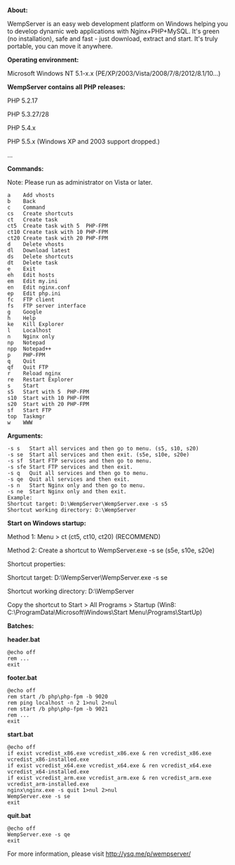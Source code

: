**About:**

WempServer is an easy web development platform on Windows helping you to develop dynamic web applications with Nginx+PHP+MySQL. It's green (no installation), safe and fast - just download, extract and start. It's truly portable, you can move it anywhere.

**Operating environment:**

Microsoft Windows NT 5.1-x.x (PE/XP/2003/Vista/2008/7/8/2012/8.1/10...)

**WempServer contains all PHP releases:**

PHP 5.2.17

PHP 5.3.27/28

PHP 5.4.x

PHP 5.5.x (Windows XP and 2003 support dropped.)

...

**Commands:**

Note: Please run as administrator on Vista or later.
```
a    Add vhosts
b    Back
c    Command
cs   Create shortcuts
ct   Create task
ct5  Create task with 5  PHP-FPM
ct10 Create task with 10 PHP-FPM
ct20 Create task with 20 PHP-FPM
d    Delete vhosts
dl   Download latest
ds   Delete shortcuts
dt   Delete task
e    Exit
eh   Edit hosts
em   Edit my.ini
en   Edit nginx.conf
ep   Edit php.ini
fc   FTP client
fs   FTP server interface
g    Google
h    Help
ke   Kill Explorer
l    Localhost
n    Nginx only
np   Notepad
npp  Notepad++
p    PHP-FPM
q    Quit
qf   Quit FTP
r    Reload nginx
re   Restart Explorer
s    Start
s5   Start with 5  PHP-FPM
s10  Start with 10 PHP-FPM
s20  Start with 20 PHP-FPM
sf   Start FTP
top  Taskmgr
w    WWW
```

**Arguments:**
```
-s s   Start all services and then go to menu. (s5, s10, s20)
-s se  Start all services and then exit. (s5e, s10e, s20e)
-s sf  Start FTP services and then go to menu.
-s sfe Start FTP services and then exit.
-s q   Quit all services and then go to menu.
-s qe  Quit all services and then exit.
-s n   Start Nginx only and then go to menu.
-s ne  Start Nginx only and then exit.
Example:
Shortcut target: D:\WempServer\WempServer.exe -s s5
Shortcut working directory: D:\WempServer
```

**Start on Windows startup:**

Method 1: Menu > ct (ct5, ct10, ct20) (RECOMMEND)

Method 2: Create a shortcut to WempServer.exe -s se (s5e, s10e, s20e)

Shortcut properties:

Shortcut target: D:\WempServer\WempServer.exe -s se

Shortcut working directory: D:\WempServer

Copy the shortcut to Start > All Programs > Startup (Win8: C:\ProgramData\Microsoft\Windows\Start Menu\Programs\StartUp)

**Batches:**

**header.bat**

```
@echo off
rem ...
exit
```

**footer.bat**

```
@echo off
rem start /b php\php-fpm -b 9020
rem ping localhost -n 2 1>nul 2>nul
rem start /b php\php-fpm -b 9021
rem ...
exit
```

**start.bat**

```
@echo off
if exist vcredist_x86.exe vcredist_x86.exe & ren vcredist_x86.exe vcredist_x86-installed.exe
if exist vcredist_x64.exe vcredist_x64.exe & ren vcredist_x64.exe vcredist_x64-installed.exe
if exist vcredist_arm.exe vcredist_arm.exe & ren vcredist_arm.exe vcredist_arm-installed.exe
nginx\nginx.exe -s quit 1>nul 2>nul
WempServer.exe -s se
exit
```

**quit.bat**

```
@echo off
WempServer.exe -s qe
exit
```

For more information, please visit http://ysq.me/p/wempserver/